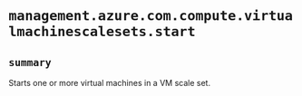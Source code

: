 # `management.azure.com.compute.virtualmachinescalesets.start`

## `summary`
Starts one or more virtual machines in a VM scale set.


